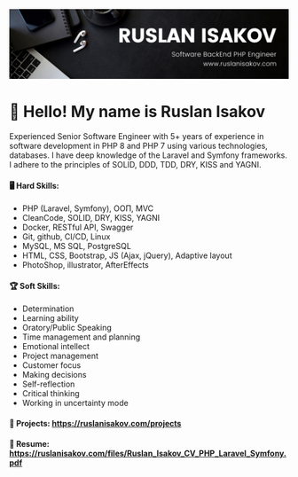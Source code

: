 <img src="./banner-linkedin.png">

# 👋 Hello! My name is Ruslan Isakov
Experienced Senior Software Engineer with 5+ years of experience in software development in PHP 8 and PHP 7 using various technologies, databases. I have deep knowledge of the Laravel and Symfony frameworks. I adhere to the principles of SOLID, DDD, TDD, DRY, KISS and YAGNI.

#### 🖥 Hard Skills:
* PHP (Laravel, Symfony), ООП, MVC
* CleanCode, SOLID, DRY, KISS, YAGNI
* Docker, RESTful API, Swagger
* Git, github, CI/CD, Linux
* MySQL, MS SQL, PostgreSQL
* HTML, CSS, Bootstrap, JS (Ajax, jQuery), Adaptive layout
* PhotoShop, illustrator, AfterEffects

#### 🏆 Soft Skills:
* Determination
* Learning ability
* Oratory/Public Speaking
* Time management and planning
* Emotional intellect
* Project management
* Customer focus
* Making decisions
* Self-reflection
* Critical thinking
* Working in uncertainty mode

#### 💼 Projects: https://ruslanisakov.com/projects
#### 📄 Resume: https://ruslanisakov.com/files/Ruslan_Isakov_CV_PHP_Laravel_Symfony.pdf
